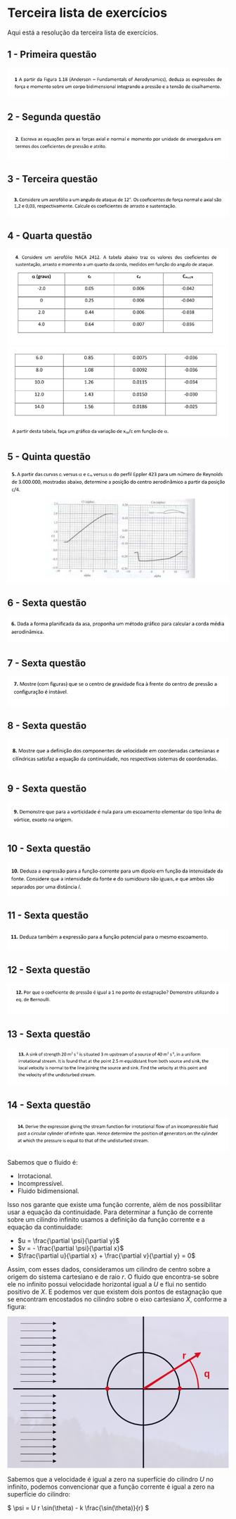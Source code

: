 # Terceira lista de exercícios
Aqui está a resolução da terceira lista de exercícios.

## 1 - Primeira questão
![](./lista_Exercicios_3_2.png)


## 2 - Segunda questão
![](./lista_Exercicios_3_3.png)


## 3 - Terceira questão
![](./lista_Exercicios_3_4.png)


## 4 - Quarta questão
![](./lista_Exercicios_3_5.png)
![](./lista_Exercicios_3_5b.png)


## 5 - Quinta questão
![](./lista_Exercicios_3_6.png)


## 6 - Sexta questão
![](./lista_Exercicios_3_7.png)


## 7 - Sexta questão
![](./lista_Exercicios_3_8.png)


## 8 - Sexta questão
![](./lista_Exercicios_3_9.png)


## 9 - Sexta questão
![](./lista_Exercicios_3_10.png)


## 10 - Sexta questão
![](./lista_Exercicios_3_11.png)


## 11 - Sexta questão
![](./lista_Exercicios_3_12.png)


## 12 - Sexta questão
![](./lista_Exercicios_3_13.png)


## 13 - Sexta questão
![](./lista_Exercicios_3_14.png)


## 14 - Sexta questão
![](./lista_Exercicios_3_15.png)

Sabemos que o fluido é:

- Irrotacional.
- Incompressível.
- Fluido bidimensional.

Isso nos garante que existe uma função corrente, além de nos possibilitar usar a equação da continuidade.
Para determinar a função de corrente sobre um cilindro infinito usamos a definição da função corrente e a equação da continuidade:

- $u = \frac{\partial \psi}{\partial y}$
- $v = - \frac{\partial \psi}{\partial x}$
- $\frac{\partial u}{\partial x} + \frac{\partial v}{\partial y} = 0$

Assim, com esses dados, consideramos um cilindro de centro sobre a origem do sistema cartesiano e de raio $r$. O fluido que encontra-se sobre ele no infinito possui velocidade horizontal igual a $U$ e flui no sentido positivo de $X$. E podemos ver que existem dois pontos de estagnação que se encontram encostados no cilindro sobre o eixo cartesiano $X$, conforme a figura:

![](./lista_Exercicios_3_16.png)







Sabemos que a velocidade é igual a zero na superfície do cilindro $U$ no infinito, podemos convencionar que a função corrente é igual a zero na superfície do cilindro:



$
\psi = U r \sin(\theta) - k \frac{\sin(\theta)}{r}
$
